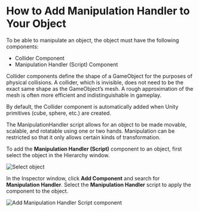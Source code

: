 # How to Add Manipulation Handler to Your Object

To be able to manipulate an object, the object must have the following components:

- Collider Component
- Manipulation Handler (Script) Component

Collider components define the shape of a GameObject for the purposes of physical collisions. A collider, which is invisible, does not need to be the exact same shape as the GameObject’s mesh. A rough approximation of the mesh is often more efficient and indistinguishable in gameplay.

By default, the Collider component is automatically added when Unity primitives (cube, sphere, etc.) are created.

The ManipulationHandler script allows for an object to be made movable, scalable, and rotatable using one or two hands. Manipulation can be restricted so that it only allows certain kinds of transformation.

To add the **Manipulation Handler (Script)** component to an object, first select the object in the Hierarchy window.

![Select object](../../../.gitbook/assets/how_to_add_manipulation_handler_to_your_objects/select_object.PNG)

In the Inspector window, click **Add Component** and search for **Manipulation Handler**. Select the **Manipulation Handler** script to apply the component to the object.

![Add Manipulation Handler Script component](../../../.gitbook/assets/how_to_add_manipulation_handler_to_your_objects/manipulation_handler.PNG)